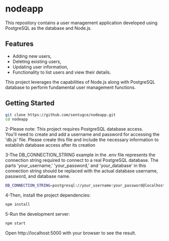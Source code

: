# nodeapp

This repository contains a user management application developed using PostgreSQL as the database and Node.js.

<h2>Features</h2>
<ul>
  <li>Adding new users,</li>
  <li>Deleting existing users,</li>
  <li>Updating user information,</li>
  <li>Functionality to list users and view their details.</li>
</ul>
  
This project leverages the capabilities of Node.js along with PostgreSQL database to perform fundamental user management functions.

<h2>Getting Started</h2>

  ```bash
  git clone https://github.com/sentugce/nodeapp.git
  cd nodeapp
  ```

2-Please note: This project requires PostgreSQL database access. \
  You'll need to create and add a username and password for accessing the 'db.js' file. Please create this file and include the necessary information to establish database access after its creation

3-The DB_CONNECTION_STRING example in the .env file represents the connection string required to connect to a real PostgreSQL database. The parts 'your_username,' 'your_password,' and 'your_database' in this connection string should be replaced with the actual database username, password, and database name.
```bash
DB_CONNECTION_STRING=postgresql://your_username:your_password@localhost:5432/your_database
```

4-Then, install the project dependencies:
```bash
npm install
```

5-Run the development server:
  ```bash 
npm start
```
  
Open http://localhost:5000 with your browser to see the result.
